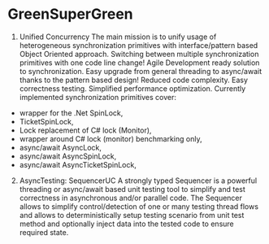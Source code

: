# GreenSuperGreen

1) Unified Concurrency
The main mission is to unify usage of heterogeneous synchronization primitives with interface/pattern based Object Oriented approach. Switching between multiple synchronization primitives with one code line change! Agile Development ready solution to synchronization. Easy upgrade from general threading to async/await thanks to the pattern based design! Reduced code complexity. Easy correctness testing. Simplified performance optimization. Currently implemented synchronization primitives cover:
- wrapper for the .Net SpinLock,
- TicketSpinLock,
- Lock replacement of C# lock (Monitor),
- wrapper around C# lock (monitor) benchmarking only,
- async/await AsyncLock,
- async/await AsyncSpinLock,
- async/await AsyncTicketSpinLock,

2) AsyncTesting: SequencerUC
A strongly typed Sequencer is a powerful threading or async/await based unit testing tool to simplify and test correctness in asynchronous and/or parallel code. The Sequencer allows to simplify control/detection of one or many testing thread flows and allows to deterministically setup testing scenario from unit test method and optionally inject data into the tested code to ensure required state.
